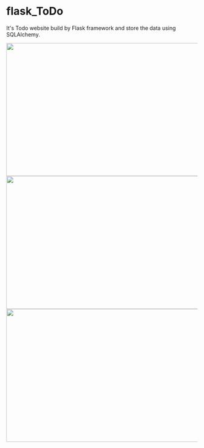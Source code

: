 # flask_ToDo
It's Todo website build by Flask framework and store the data using SQLAlchemy.





<img src="https://user-images.githubusercontent.com/15935347/108268655-82881200-7175-11eb-87c0-5333f83e995b.png"  width="900" height="350" />


<img src="https://user-images.githubusercontent.com/15935347/108268694-8fa50100-7175-11eb-9c66-b5adf6218b63.png"  width="900" height="350" />


<img src="https://user-images.githubusercontent.com/15935347/108268718-9a5f9600-7175-11eb-83d4-ea691422dd04.png"  width="900" height="350" />

